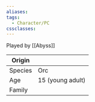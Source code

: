 ```yaml
---
aliases:
tags:
  - Character/PC
cssclasses:
---
```

Played by [[Abyss]]

| Origin  |                  |
| ------- | ---------------- |
| Species | Orc              |
| Age     | 15 (young adult) |
| Family  |                  |
